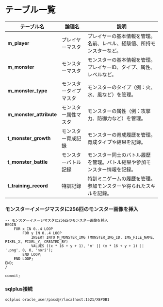 # テーブル一覧

| テーブル名              | 論理名                 | 説明                                                                     |
| ----------------------- | ---------------------- | ------------------------------------------------------------------------ |
| **m_player**            | プレイヤーマスタ       | プレイヤーの基本情報を管理。名前、レベル、経験値、所持モンスターなど。   |
| **m_monster**           | モンスターマスタ       | モンスターの基本情報を管理。プレイヤーID、タイプ、属性、レベルなど。     |
| **m_monster_type**      | モンスタータイプマスタ | モンスターのタイプ（例：火、水、風など）を管理。                         |
| **m_monster_attribute** | モンスター属性マスタ   | モンスターの属性（例：攻撃力、防御力など）を管理。                       |
| **t_monster_growth**    | モンスター育成記録     | モンスターの育成履歴を管理。育成タイプや結果を記録。                     |
| **t_monster_battle**    | モンスターバトル記録   | モンスター同士のバトル履歴を管理。バトル結果や参加モンスター情報を記録。 |
| **t_training_record**   | 特訓記録               | 特訓ミニゲームの履歴を管理。参加モンスターや得られたスキルを記録。       |


### モンスターイメージマスタに256匹のモンスター画像を挿入
```
-- モンスターイメージマスタに256匹のモンスター画像を挿入
BEGIN
    FOR x IN 0..4 LOOP
        FOR y IN 0..4 LOOP
            INSERT INTO M_MONSTER_IMG (MONSTER_IMG_ID, IMG_FILE_NAME, PIXEL_X, PIXEL_Y, CREATED_BY)
            VALUES ((x * 16 + y + 1), 'm' || (x * 16 + y + 1) || '.png', 0, 0, 'nori');
        END LOOP;
    END LOOP;
END;
/

commit;
```

### sqlplus接続

```
sqlplus oracle_user/pass@//localhost:1521/XEPDB1
```
